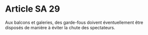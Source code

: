 # Article SA 29

Aux balcons et galeries, des garde-fous doivent éventuellement être disposés de manière à éviter la chute des spectateurs.
